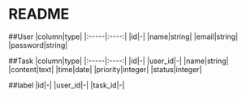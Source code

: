 # README



##User
|column|type|
|:-----|:----:|
|id|-|
|name|string|
|email|string|
|password|string|

##Task
|column|type|
|:-----|:----:|
|id|-|
|user_id|-|
|name|string|
|content|text|
|time|date|
|priority|integer|
|status|integer|

##label
|id|-|
|user_id|-|
|task_id|-|